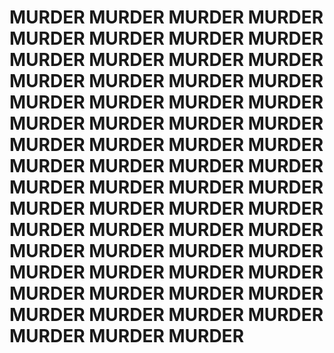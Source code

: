 # MURDER MURDER MURDER MURDER MURDER MURDER MURDER MURDER MURDER MURDER MURDER MURDER MURDER MURDER MURDER MURDER MURDER MURDER MURDER MURDER MURDER MURDER MURDER MURDER MURDER MURDER MURDER MURDER MURDER MURDER MURDER MURDER MURDER MURDER MURDER MURDER MURDER MURDER MURDER MURDER MURDER MURDER MURDER MURDER MURDER MURDER MURDER MURDER MURDER MURDER MURDER MURDER MURDER MURDER MURDER MURDER MURDER MURDER MURDER MURDER MURDER MURDER MURDER 
